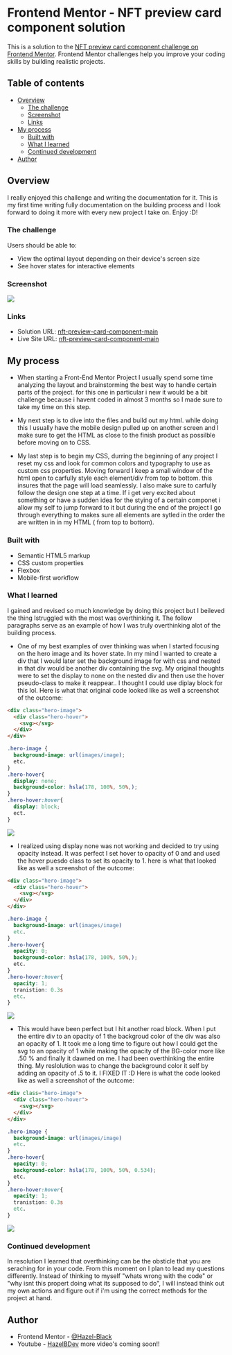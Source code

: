# Frontend Mentor - NFT preview card component solution

This is a solution to the [NFT preview card component challenge on Frontend Mentor](https://www.frontendmentor.io/challenges/nft-preview-card-component-SbdUL_w0U). Frontend Mentor challenges help you improve your coding skills by building realistic projects.

## Table of contents

- [Overview](#overview)
  - [The challenge](#the-challenge)
  - [Screenshot](#screenshot)
  - [Links](#links)
- [My process](#my-process)
  - [Built with](#built-with)
  - [What I learned](#what-i-learned)
  - [Continued development](#continued-development)
- [Author](#author)

## Overview

I really enjoyed this challenge and writing the documentation for it. This is my first time writing fully documentation on the building process and I look forward to doing it more with every new project I take on. Enjoy :D!

### The challenge

Users should be able to:

- View the optimal layout depending on their device's screen size
- See hover states for interactive elements

### Screenshot

![](/images/Screenshot-read.png)

### Links

- Solution URL: [nft-preview-card-component-main](https://www.frontendmentor.io/solutions/nft-preview-card-component-Jw0nmIsAt3)
- Live Site URL: [nft-preview-card-component-main](https://hazel-black.github.io/nft-preview-card-component-main/)

## My process

- When starting a Front-End Mentor Project I usually spend some time analyzing the layout and brainstorming the best way to handle certain parts of the project. for this one in particular i new it would be a bit challenge because i havent coded in almost 3 months so I made sure to take my time on this step.

- My next step is to dive into the files and build out my html. while doing this I usually have the mobile design pulled up on another screen and I make sure to get the HTML as close to the finish product as possilble before moving on to CSS.

- My last step is to begin my CSS, durring the beginning of any project I reset my css and look for common colors and typography to use as custom css properties. Moving forward I keep a small window of the html open to carfully style each element/div from top to bottom. this insures that the page will load seamlessly. I also make sure to carfully follow the design one step at a time. If i get very excited about something or have a sudden idea for the stying of a certain componet i allow my self to jump forward to it but during the end of the project I go through everything to makes sure all elements are sytled in the order the are written in in my HTML ( from top to bottom).

### Built with

- Semantic HTML5 markup
- CSS custom properties
- Flexbox
- Mobile-first workflow

### What I learned

I gained and revised so much knowledge by doing this project but I beileved the thing Istruggled with the most was overthinking it. The follow paragraphs serve as an example of how I was truly overthinking alot of the building process.

- One of my best examples of over thinking was when I started focusing on the hero image and its hover state. In my mind I wanted to create a div that I would later set the background image for with css and nested in that div would be another div containing the svg. My original thoughts were to set the display to none on the nested div and then use the hover pseudo-class to make it reappear.. I thought I could use diplay block for this lol. Here is what that original code looked like as well a screenshot of the outcome:

```html
<div class="hero-image">
  <div class="hero-hover">
    <svg></svg>
  </div>
</div>
```

```css
.hero-image {
  background-image: url(images/image);
  etc.
}
.hero-hover{
  display: none;
  background-color: hsla(178, 100%, 50%,);
}
.hero-hover:hover{
  display: block;
  ect.
}
```

![](./images/Screenshot-1.png)

- I realized using display none was not working and decided to try using opacity instead. It was perfect I set hover to opacity of 0 and and used the hover puesdo class to set its opacity to 1. here is what that looked like as well a screenshot of the outcome:

```html
<div class="hero-image">
  <div class="hero-hover">
    <svg></svg>
  </div>
</div>
```

```css
.hero-image {
  background-image: url(images/image)
  etc.
}
.hero-hover{
  opacity: 0;
  background-color: hsla(178, 100%, 50%,);
  etc.
}
.hero-hover:hover{
  opacity: 1;
  tranistion: 0.3s
  etc.
}
```

![](./images/Screenshot-2.png)

- This would have been perfect but I hit another road block. When I put the entire div to an opacity of 1 the backgroud color of the div was also an opacity of 1. It took me a long time to figure out how I could get the svg to an opacity of 1 while making the opacity of the BG-color more like .50 % and finally it dawned on me. I had been overthinking the entire thing. My reslolution was to change the background color it self by adding an opacity of .5 to it. I FIXED IT :D Here is what the code looked like as well a screenshot of the outcome:

```html
<div class="hero-image">
  <div class="hero-hover">
    <svg></svg>
  </div>
</div>
```

```css
.hero-image {
  background-image: url(images/image)
  etc.
}
.hero-hover{
  opacity: 0;
  background-color: hsla(178, 100%, 50%, 0.534);
  etc.
}
.hero-hover:hover{
  opacity: 1;
  tranistion: 0.3s
  etc.
}
```

![](./images/Screenshot-3.png)

### Continued development

In resolution I learned that overthinking can be the obsticle that you are seraching for in your code. From this moment on I plan to lead my questions differently. Instead of thinking to myself "whats wrong with the code" or "why isnt this propert doing what its supposed to do", I will instead think out my own actions and figure out if i'm using the correct methods for the project at hand.

## Author

- Frontend Mentor - [@Hazel-Black](https://www.frontendmentor.io/profile/Hazel-Black)
- Youtube - [HazelBDev](https://www.youtube.com/channel/UCCDWcbyG8rf6TC41EDGD4Rg) more video's coming soon!!
